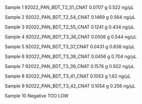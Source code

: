 Sample 1 
92022_PAN_BDT_T2_51_CNAT
0.0707 g
0.522 ng/μL

Sample 2
92022_PAN_BDT_T2_54_CNAT
0.1469 g
0.564 ng/μL

Sample 3
92022_PAN_BDT_T2_55_CNAT
0.1241 g
0.434 ng/μL

Sample 4
92022_PAN_BDT_T3_36_CNAT
0.0506 g
0.544 ng/μL

Sample 5 
92022_PAN_BDT_T3_37_CNAT
0.0431 g
0.838 ng/μL

Sample 6
92022_PAN_BDT_T3_38_CNAT
0.0456 g
0.704 ng/μL

Sample 7 
92022_PAN_BDT_T3_39_CNAT
0.1576 g
0.502 ng/μL

Sample 8 
92022_PAN_BDT_T3_41_CNAT
0.1053 g
1.62 ng/μL

Sample 9 
92022_PAN_BDT_T3_42_CNAT
0.1054 g
0.256 ng/μL

Sample 10 
Negative 
TOO LOW